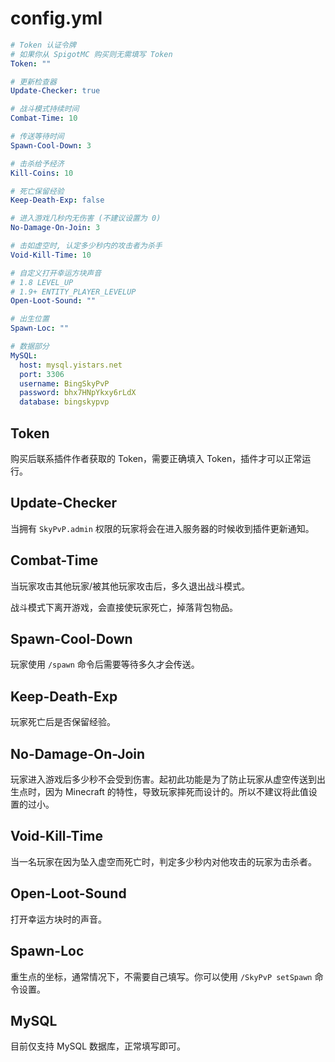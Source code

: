 # config.yml

```yaml
# Token 认证令牌
# 如果你从 SpigotMC 购买则无需填写 Token
Token: ""

# 更新检查器
Update-Checker: true

# 战斗模式持续时间
Combat-Time: 10

# 传送等待时间
Spawn-Cool-Down: 3

# 击杀给予经济
Kill-Coins: 10

# 死亡保留经验
Keep-Death-Exp: false

# 进入游戏几秒内无伤害 (不建议设置为 0)
No-Damage-On-Join: 3

# 击如虚空时, 认定多少秒内的攻击者为杀手
Void-Kill-Time: 10

# 自定义打开幸运方块声音
# 1.8 LEVEL_UP
# 1.9+ ENTITY_PLAYER_LEVELUP
Open-Loot-Sound: ""

# 出生位置
Spawn-Loc: ""

# 数据部分
MySQL:
  host: mysql.yistars.net
  port: 3306
  username: BingSkyPvP
  password: bhx7HNpYkxy6rLdX
  database: bingskypvp
```

## Token

购买后联系插件作者获取的 Token，需要正确填入 Token，插件才可以正常运行。

## Update-Checker

当拥有 `SkyPvP.admin` 权限的玩家将会在进入服务器的时候收到插件更新通知。

## Combat-Time

当玩家攻击其他玩家/被其他玩家攻击后，多久退出战斗模式。

战斗模式下离开游戏，会直接使玩家死亡，掉落背包物品。

## Spawn-Cool-Down

玩家使用 `/spawn` 命令后需要等待多久才会传送。

## Keep-Death-Exp

玩家死亡后是否保留经验。

## No-Damage-On-Join

玩家进入游戏后多少秒不会受到伤害。起初此功能是为了防止玩家从虚空传送到出生点时，因为 Minecraft 的特性，导致玩家摔死而设计的。所以不建议将此值设置的过小。

## Void-Kill-Time

当一名玩家在因为坠入虚空而死亡时，判定多少秒内对他攻击的玩家为击杀者。

## Open-Loot-Sound

打开幸运方块时的声音。

## Spawn-Loc

重生点的坐标，通常情况下，不需要自己填写。你可以使用 `/SkyPvP setSpawn` 命令设置。

## MySQL

目前仅支持 MySQL 数据库，正常填写即可。
